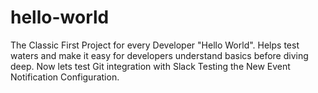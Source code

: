 # hello-world
The Classic First Project for every Developer "Hello World". 
Helps test waters and make it easy for developers understand basics before diving deep.
Now lets test Git integration with Slack
Testing the New Event Notification Configuration.
